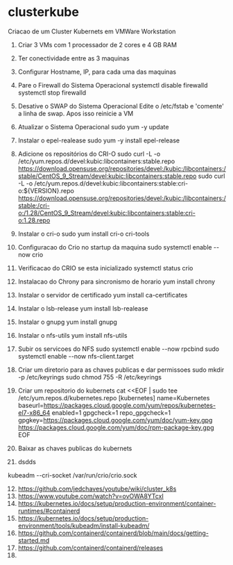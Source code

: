 # clusterkube
Criacao de um Cluster Kubernets em VMWare Workstation

1. Criar 3 VMs com 1 processador de 2 cores e 4 GB RAM
2. Ter conectividade entre as 3 maquinas
3. Configurar Hostname, IP, para cada uma das maquinas
4. Pare o Firewall do Sistema Operacional
  systemctl disable firewalld
  systemctl stop firewalld
5. Desative o SWAP do Sistema Operacional
  Edite o /etc/fstab e 'comente' a linha de swap. Apos isso reinicie a VM
6. Atualizar o Sistema Operacional
  sudo yum -y update
7. Instalar o epel-realease
sudo yum -y install epel-release
8.  Adicione os repositórios do CRI-O
    sudo curl -L -o /etc/yum.repos.d/devel:kubic:libcontainers:stable.repo https://download.opensuse.org/repositories/devel:/kubic:/libcontainers:/stable/CentOS_9_Stream/devel:kubic:libcontainers:stable.repo
    sudo curl -L -o /etc/yum.repos.d/devel:kubic:libcontainers:stable:cri-o:${VERSION}.repo https://download.opensuse.org/repositories/devel:/kubic:/libcontainers:/stable:/cri-o:/1.28/CentOS_9_Stream/devel:kubic:libcontainers:stable:cri-o:1.28.repo
9.  Instalar o cri-o
    sudo yum install cri-o cri-tools
10. Configuracao do Crio no startup da maquina
    sudo systemctl enable --now crio
11. Verificacao do CRIO se esta inicializado
    systemctl status crio
12. Instalacao do Chrony para sincronismo de horario
    yum install chrony
13. Instalar o servidor de certificado
    yum install ca-certificates
15. Instalar o lsb-release
    yum install lsb-realease
17. Instalar o gnupg
    yum install gnupg
19. Instalar o nfs-utils
    yum install nfs-utils
20. Subir os servicoes do NFS
    sudo systemctl enable --now rpcbind
    sudo systemctl enable --now nfs-client.target
21. Criar um diretorio para as chaves publicas e dar permissoes
    sudo mkdir -p /etc/keyrings
    sudo chmod 755 -R /etc/keyrings
22. Criar um repositorio do kubernets
    cat <<EOF | sudo tee /etc/yum.repos.d/kubernetes.repo
[kubernetes]
name=Kubernetes
baseurl=https://packages.cloud.google.com/yum/repos/kubernetes-el7-x86_64
enabled=1
gpgcheck=1
repo_gpgcheck=1
gpgkey=https://packages.cloud.google.com/yum/doc/yum-key.gpg
       https://packages.cloud.google.com/yum/doc/rpm-package-key.gpg
EOF
23. Baixar as chaves publicas do kubernets

24. dsdds


    

kubeadm --cri-socket /var/run/crio/crio.sock


 








12. https://github.com/jedchaves/youtube/wiki/cluster_k8s
13. https://www.youtube.com/watch?v=ovOWA8YTcxI
14. https://kubernetes.io/docs/setup/production-environment/container-runtimes/#containerd
15. https://kubernetes.io/docs/setup/production-environment/tools/kubeadm/install-kubeadm/
16. https://github.com/containerd/containerd/blob/main/docs/getting-started.md
17. https://github.com/containerd/containerd/releases
18. 




